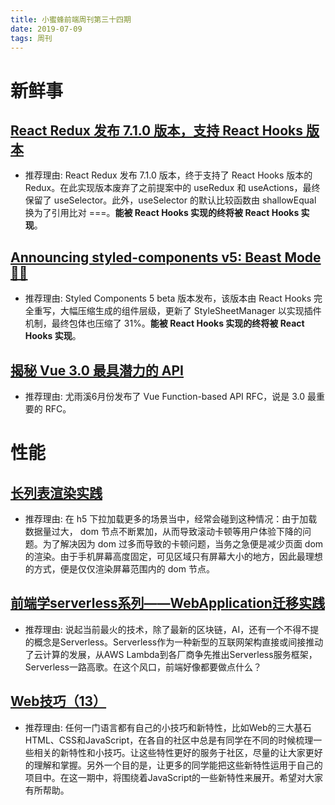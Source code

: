 ```yaml
---
title: 小蜜蜂前端周刊第三十四期
date: 2019-07-09
tags: 周刊
---
```


# 新鲜事

## [React Redux 发布 7.1.0 版本，支持 React Hooks 版本](https://github.com/reduxjs/react-redux/releases/tag/v7.1.0)

+ 推荐理由: React Redux 发布 7.1.0 版本，终于支持了 React Hooks 版本的 Redux。在此实现版本废弃了之前提案中的 useRedux 和 useActions，最终保留了 useSelector。此外，useSelector 的默认比较函数由 shallowEqual 换为了引用比对 ===。**能被 React Hooks 实现的终将被 React Hooks 实现**。

## [Announcing styled-components v5: Beast Mode 💪🔥](https://medium.com/styled-components/announcing-styled-components-v5-beast-mode-389747abd987)

+ 推荐理由: Styled Components 5 beta 版本发布，该版本由 React Hooks 完全重写，大幅压缩生成的组件层级，更新了 StyleSheetManager 以实现插件机制，最终包体也压缩了 31%。**能被 React Hooks 实现的终将被 React Hooks 实现**。

## [揭秘 Vue 3.0 最具潜力的 API](https://zhuanlan.zhihu.com/p/72155736)

+ 推荐理由: 尤雨溪6月份发布了 Vue Function-based API RFC，说是 3.0 最重要的 RFC。

# 性能

## [长列表渲染实践](https://zhuanlan.zhihu.com/p/66779396)

+ 推荐理由: 在 h5 下拉加载更多的场景当中，经常会碰到这种情况：由于加载数据量过大， dom 节点不断累加，从而导致滚动卡顿等用户体验下降的问题。为了解决因为 dom 过多而导致的卡顿问题，当务之急便是减少页面 dom 的渲染。由于手机屏幕高度固定，可见区域只有屏幕大小的地方，因此最理想的方式，便是仅仅渲染屏幕范围内的 dom 节点。

## [前端学serverless系列——WebApplication迁移实践](https://zhuanlan.zhihu.com/p/72076708)

+ 推荐理由: 说起当前最火的技术，除了最新的区块链，AI，还有一个不得不提的概念是Serverless。Serverless作为一种新型的互联网架构直接或间接推动了云计算的发展，从AWS Lambda到各厂商争先推出Serverless服务框架，Serverless一路高歌。在这个风口，前端好像都要做点什么？

## [Web技巧（13）](https://zhuanlan.zhihu.com/p/72609733)

+ 推荐理由: 任何一门语言都有自己的小技巧和新特性，比如Web的三大基石HTML、CSS和JavaScript，在各自的社区中总是有同学在不同的时候梳理一些相关的新特性和小技巧。让这些特性更好的服务于社区，尽量的让大家更好的理解和掌握。另外一个目的是，让更多的同学能把这些新特性运用于自己的项目中。在这一期中，将围绕着JavaScript的一些新特性来展开。希望对大家有所帮助。